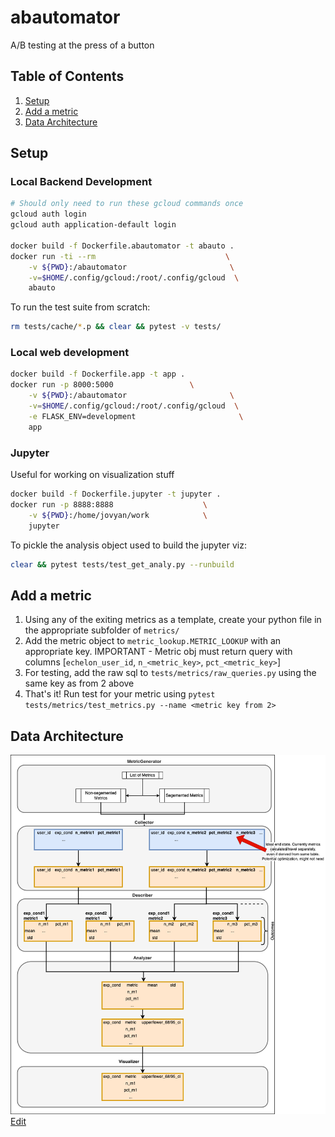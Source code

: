 # abautomator
A/B testing at the press of a button

## Table of Contents
1. [Setup](#setup)
2. [Add a metric](#add-a-metric)
3. [Data Architecture](#data-architecture)

## Setup

### Local Backend Development 

```bash
# Should only need to run these gcloud commands once
gcloud auth login
gcloud auth application-default login

docker build -f Dockerfile.abautomator -t abauto .
docker run -ti --rm                             \
    -v ${PWD}:/abautomator                       \
    -v=$HOME/.config/gcloud:/root/.config/gcloud  \
    abauto
```

To run the test suite from scratch:

```bash
rm tests/cache/*.p && clear && pytest -v tests/
```

### Local web development

```bash
docker build -f Dockerfile.app -t app .
docker run -p 8000:5000                 \
    -v ${PWD}:/abautomator                       \
    -v=$HOME/.config/gcloud:/root/.config/gcloud  \
    -e FLASK_ENV=development                       \
    app
```

### Jupyter

Useful for working on visualization stuff

```bash
docker build -f Dockerfile.jupyter -t jupyter .
docker run -p 8888:8888                    \
    -v ${PWD}:/home/jovyan/work            \
    jupyter
```

To pickle the analysis object used to build the jupyter viz:

```bash
clear && pytest tests/test_get_analy.py --runbuild
```

## Add a metric

1. Using any of the exiting metrics as a template, create your python file in the appropriate subfolder of `metrics/` 
2. Add the metric object to `metric_lookup.METRIC_LOOKUP` with an appropriate key. IMPORTANT - Metric obj must return query with columns [`echelon_user_id`, `n_<metric_key>`, `pct_<metric_key>`]
3. For testing, add the raw sql to `tests/metrics/raw_queries.py` using the same key as from 2 above
4. That's it! Run test for your metric using `pytest tests/metrics/test_metrics.py --name <metric key from 2>`

## Data Architecture

![Images showing abautomator data architecture](images/data_arch.drawio.png)
[Edit](https://app.diagrams.net/#Hruben-cit%2Fabautomator%2Fmain%2Fimages%2Fdata_arch.drawio.png)
